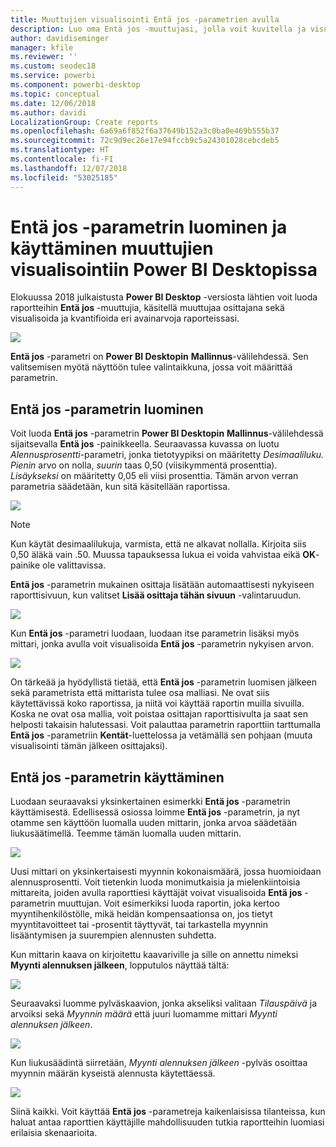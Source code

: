 ```yaml
---
title: Muuttujien visualisointi Entä jos -parametrien avulla
description: Luo oma Entä jos -muuttujasi, jolla voit kuvitella ja visualisoida muuttujia Power BI -raporteissa
author: davidiseminger
manager: kfile
ms.reviewer: ''
ms.custom: seodec18
ms.service: powerbi
ms.component: powerbi-desktop
ms.topic: conceptual
ms.date: 12/06/2018
ms.author: davidi
LocalizationGroup: Create reports
ms.openlocfilehash: 6a69a6f852f6a37649b152a3c0ba0e469b555b37
ms.sourcegitcommit: 72c9d9ec26e17e94fccb9c5a24301028cebcdeb5
ms.translationtype: HT
ms.contentlocale: fi-FI
ms.lasthandoff: 12/07/2018
ms.locfileid: "53025185"
---
```

# <a name="create-and-use-a-what-if-parameter-to-visualize-variables-in-power-bi-desktop"></a>Entä jos -parametrin luominen ja käyttäminen muuttujien visualisointiin Power BI Desktopissa
Elokuussa 2018 julkaistusta **Power BI Desktop** -versiosta lähtien voit luoda raportteihin **Entä jos** -muuttujia, käsitellä muuttujaa osittajana sekä visualisoida ja kvantifioida eri avainarvoja raporteissasi.

![](media/desktop-what-if/what-if_01.png)

**Entä jos** -parametri on **Power BI Desktopin** **Mallinnus**-välilehdessä. Sen valitsemisen myötä näyttöön tulee valintaikkuna, jossa voit määrittää parametrin.

## <a name="creating-a-what-if-parameter"></a>Entä jos -parametrin luominen
Voit luoda **Entä jos** -parametrin **Power BI Desktopin** **Mallinnus**-välilehdessä sijaitsevalla **Entä jos** -painikkeella. Seuraavassa kuvassa on luotu *Alennusprosentti*-parametri, jonka tietotyypiksi on määritetty *Desimaaliluku.* *Pienin* arvo on nolla, *suurin* taas 0,50 (viisikymmentä prosenttia). *Lisäykseksi* on määritetty 0,05 eli viisi prosenttia. Tämän arvon verran parametria säädetään, kun sitä käsitellään raportissa.

![](media/desktop-what-if/what-if_02.png)

> [!NOTE]
> Kun käytät desimaalilukuja, varmista, että ne alkavat nollalla. Kirjoita siis 0,50 äläkä vain .50. Muussa tapauksessa lukua ei voida vahvistaa eikä **OK**-painike ole valittavissa.
> 
> 

**Entä jos** -parametrin mukainen osittaja lisätään automaattisesti nykyiseen raporttisivuun, kun valitset **Lisää osittaja tähän sivuun** -valintaruudun.

![](media/desktop-what-if/what-if_03.png)

Kun **Entä jos** -parametri luodaan, luodaan itse parametrin lisäksi myös mittari, jonka avulla voit visualisoida **Entä jos** -parametrin nykyisen arvon.

![](media/desktop-what-if/what-if_04.png)

On tärkeää ja hyödyllistä tietää, että **Entä jos** -parametrin luomisen jälkeen sekä parametrista että mittarista tulee osa malliasi. Ne ovat siis käytettävissä koko raportissa, ja niitä voi käyttää raportin muilla sivuilla. Koska ne ovat osa mallia, voit poistaa osittajan raporttisivulta ja saat sen helposti takaisin halutessasi. Voit palauttaa parametrin raporttiin tarttumalla **Entä jos** -parametriin **Kentät**-luettelossa ja vetämällä sen pohjaan (muuta visualisointi tämän jälkeen osittajaksi).

## <a name="using-a-what-if-parameter"></a>Entä jos -parametrin käyttäminen
Luodaan seuraavaksi yksinkertainen esimerkki **Entä jos** -parametrin käyttämisestä. Edellisessä osiossa loimme **Entä jos** -parametrin, ja nyt otamme sen käyttöön luomalla uuden mittarin, jonka arvoa säädetään liukusäätimellä. Teemme tämän luomalla uuden mittarin.

![](media/desktop-what-if/what-if_05.png)

Uusi mittari on yksinkertaisesti myynnin kokonaismäärä, jossa huomioidaan alennusprosentti. Voit tietenkin luoda monimutkaisia ja mielenkiintoisia mittareita, joiden avulla raporttiesi käyttäjät voivat visualisoida **Entä jos** -parametrin muuttujan. Voit esimerkiksi luoda raportin, joka kertoo myyntihenkilöstölle, mikä heidän kompensaationsa on, jos tietyt myyntitavoitteet tai -prosentit täyttyvät, tai tarkastella myynnin lisääntymisen ja suurempien alennusten suhdetta.

Kun mittarin kaava on kirjoitettu kaavariville ja sille on annettu nimeksi **Myynti alennuksen jälkeen**, lopputulos näyttää tältä:

![](media/desktop-what-if/what-if_06.png)

Seuraavaksi luomme pylväskaavion, jonka akseliksi valitaan *Tilauspäivä* ja arvoiksi sekä *Myynnin määrä* että juuri luomamme mittari *Myynti alennuksen jälkeen*.

![](media/desktop-what-if/what-if_07.png)

Kun liukusäädintä siirretään, *Myynti alennuksen jälkeen* -pylväs osoittaa myynnin määrän kyseistä alennusta käytettäessä.

![](media/desktop-what-if/what-if_08.png)

Siinä kaikki. Voit käyttää **Entä jos** -parametreja kaikenlaisissa tilanteissa, kun haluat antaa raporttien käyttäjille mahdollisuuden tutkia raportteihin luomiasi erilaisia skenaarioita.

